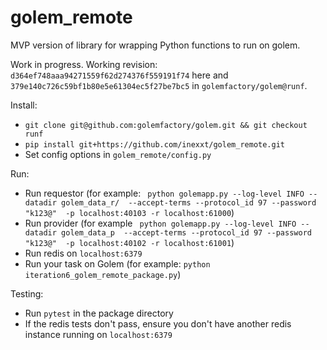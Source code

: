 # golem_remote

MVP version of library for wrapping Python functions to run on golem.  

Work in progress. Working revision: `d364ef748aaa94271559f62d274376f559191f74` here and `379e140c726c59bf1b80e5e61304ec5f27be7bc5` in `golemfactory/golem@runf`.  

Install:
 - `git clone git@github.com:golemfactory/golem.git && git checkout runf`
 - `pip install git+https://github.com/inexxt/golem_remote.git` 
 - Set config options in `golem_remote/config.py`

Run:
 - Run requestor (for example: ```
   python golemapp.py --log-level INFO --datadir golem_data_r/ 
   --accept-terms --protocol_id 97 --password "k123@" 
   -p localhost:40103 -r localhost:61000```)
 - Run provider (for example ```
   python golemapp.py --log-level INFO --datadir golem_data_p 
   --accept-terms --protocol_id 97 --password "k123@" 
   -p localhost:40102 -r localhost:61001```)
 - Run redis on `localhost:6379`
 - Run your task on Golem (for example: `python iteration6_golem_remote_package.py`)

Testing:
 - Run `pytest` in the package directory
 - If the redis tests don't pass, ensure you don't have another redis instance running on `localhost:6379`
 